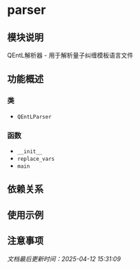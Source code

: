 # parser

## 模块说明
QEntL解析器 - 用于解析量子纠缠模板语言文件

## 功能概述

### 类

- `QEntLParser`

### 函数

- `__init__`
- `replace_vars`
- `main`

## 依赖关系

## 使用示例

## 注意事项

*文档最后更新时间：2025-04-12 15:31:09*